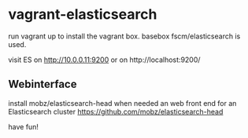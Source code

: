 # vagrant-elasticsearch
run vagrant up to install the vagrant box.
basebox fscm/elasticsearch is used.

visit ES on http://10.0.0.11:9200 or on http://localhost:9200/

## Webinterface
install mobz/elasticsearch-head when needed an web front end for an Elasticsearch cluster
https://github.com/mobz/elasticsearch-head

have fun!
